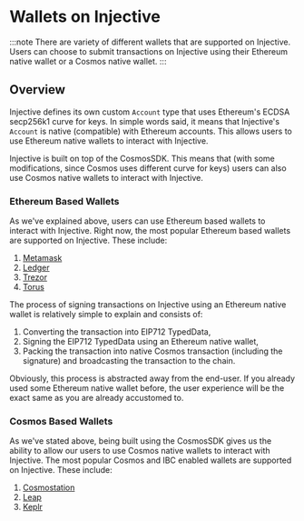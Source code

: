 # Wallets on Injective

:::note There are variety of different wallets that are supported on Injective. Users can choose to submit transactions on Injective using their Ethereum native wallet or a Cosmos native wallet. :::

## Overview

Injective defines its own custom `Account` type that uses Ethereum's ECDSA secp256k1 curve for keys. In simple words said, it means that Injective's `Account` is native (compatible) with Ethereum accounts. This allows users to use Ethereum native wallets to interact with Injective.

Injective is built on top of the CosmosSDK. This means that (with some modifications, since Cosmos uses different curve for keys) users can also use Cosmos native wallets to interact with Injective.

### Ethereum Based Wallets

As we've explained above, users can use Ethereum based wallets to interact with Injective. Right now, the most popular Ethereum based wallets are supported on Injective. These include:

1. [Metamask](https://metamask.io/)
2. [Ledger](https://www.ledger.com/)
3. [Trezor](https://trezor.io/)
4. [Torus](https://toruswallet.io/)

The process of signing transactions on Injective using an Ethereum native wallet is relatively simple to explain and consists of:

1. Converting the transaction into EIP712 TypedData,
2. Signing the EIP712 TypedData using an Ethereum native wallet,
3. Packing the transaction into native Cosmos transaction (including the signature) and broadcasting the transaction to the chain.

Obviously, this process is abstracted away from the end-user. If you already used some Ethereum native wallet before, the user experience will be the exact same as you are already accustomed to.

### Cosmos Based Wallets

As we've stated above, being built using the CosmosSDK gives us the ability to allow our users to use Cosmos native wallets to interact with Injective. The most popular Cosmos and IBC enabled wallets are supported on Injective. These include:

1. [Cosmostation](https://www.cosmostation.io/)
2. [Leap](https://www.leapwallet.io/)
3. [Keplr](https://www.keplr.app/)
